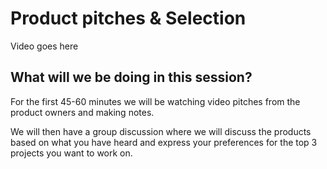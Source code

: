 # Product pitches & Selection

Video goes here

## What will we be doing in this session?

For the first 45-60 minutes we will be watching video pitches from the product owners and making notes.

We will then have a group discussion where we will discuss the products based on what you have heard and express your preferences for the top 3 projects you want to work on.
